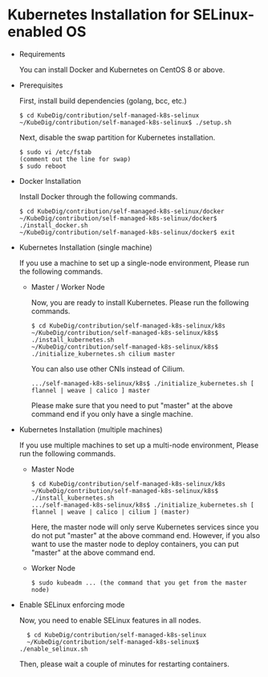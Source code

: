 # Kubernetes Installation for SELinux-enabled OS

* Requirements

  You can install Docker and Kubernetes on CentOS 8 or above.

* Prerequisites

  First, install build dependencies (golang, bcc, etc.)
  
  ```text
  $ cd KubeDig/contribution/self-managed-k8s-selinux
  ~/KubeDig/contribution/self-managed-k8s-selinux$ ./setup.sh
  ```

  Next, disable the swap partition for Kubernetes installation.

  ```text
  $ sudo vi /etc/fstab
  (comment out the line for swap)
  $ sudo reboot
  ```
  
* Docker Installation

  Install Docker through the following commands.

  ```text
  $ cd KubeDig/contribution/self-managed-k8s-selinux/docker
  ~/KubeDig/contribution/self-managed-k8s-selinux/docker$ ./install_docker.sh
  ~/KubeDig/contribution/self-managed-k8s-selinux/docker$ exit
  ```
* Kubernetes Installation \(single machine\)

  If you use a machine to set up a single-node environment, Please run the following commands.

  * Master / Worker Node

    Now, you are ready to install Kubernetes. Please run the following commands.

    ```text
    $ cd KubeDig/contribution/self-managed-k8s-selinux/k8s
    ~/KubeDig/contribution/self-managed-k8s-selinux/k8s$ ./install_kubernetes.sh
    ~/KubeDig/contribution/self-managed-k8s-selinux/k8s$ ./initialize_kubernetes.sh cilium master
    ```

    You can also use other CNIs instead of Cilium.

    ```text
    .../self-managed-k8s-selinux/k8s$ ./initialize_kubernetes.sh [ flannel | weave | calico ] master
    ```

    Please make sure that you need to put "master" at the above command end if you only have a single machine.

* Kubernetes Installation \(multiple machines\)

  If you use multiple machines to set up a multi-node environment, Please run the following commands.

  * Master Node

    ```text
    $ cd KubeDig/contribution/self-managed-k8s-selinux/k8s
    ~/KubeDig/contribution/self-managed-k8s-selinux/k8s$ ./install_kubernetes.sh
    .../self-managed-k8s-selinux/k8s$ ./initialize_kubernetes.sh [ flannel | weave | calico | cilium ] (master)
    ```

    Here, the master node will only serve Kubernetes services since you do not put "master" at the above command end. However, if you also want to use the master node to deploy containers, you can put "master" at the above command end.

  * Worker Node

    ```text
    $ sudo kubeadm ... (the command that you get from the master node)
    ```

* Enable SELinux enforcing mode

  Now, you need to enable SELinux features in all nodes.

  ```text
    $ cd KubeDig/contribution/self-managed-k8s-selinux
    ~/KubeDig/contribution/self-managed-k8s-selinux$ ./enable_selinux.sh
  ```
  Then, please wait a couple of minutes for restarting containers.

